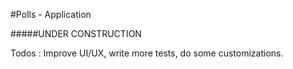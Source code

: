 #Polls - Application

#####UNDER CONSTRUCTION

Todos : Improve UI/UX, write more tests, do some customizations.

